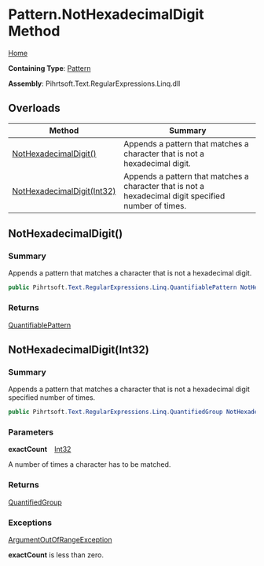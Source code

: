 # Pattern\.NotHexadecimalDigit Method

[Home](../../../../../../README.md)

**Containing Type**: [Pattern](../README.md)

**Assembly**: Pihrtsoft\.Text\.RegularExpressions\.Linq\.dll

## Overloads

| Method | Summary |
| ------ | ------- |
| [NotHexadecimalDigit()](#Pihrtsoft_Text_RegularExpressions_Linq_Pattern_NotHexadecimalDigit) | Appends a pattern that matches a character that is not a hexadecimal digit\. |
| [NotHexadecimalDigit(Int32)](#Pihrtsoft_Text_RegularExpressions_Linq_Pattern_NotHexadecimalDigit_System_Int32_) | Appends a pattern that matches a character that is not a hexadecimal digit specified number of times\. |

## NotHexadecimalDigit\(\) <a name="Pihrtsoft_Text_RegularExpressions_Linq_Pattern_NotHexadecimalDigit"></a>

### Summary

Appends a pattern that matches a character that is not a hexadecimal digit\.

```csharp
public Pihrtsoft.Text.RegularExpressions.Linq.QuantifiablePattern NotHexadecimalDigit()
```

### Returns

[QuantifiablePattern](../../QuantifiablePattern/README.md)

## NotHexadecimalDigit\(Int32\) <a name="Pihrtsoft_Text_RegularExpressions_Linq_Pattern_NotHexadecimalDigit_System_Int32_"></a>

### Summary

Appends a pattern that matches a character that is not a hexadecimal digit specified number of times\.

```csharp
public Pihrtsoft.Text.RegularExpressions.Linq.QuantifiedGroup NotHexadecimalDigit(int exactCount)
```

### Parameters

**exactCount** &ensp; [Int32](https://docs.microsoft.com/en-us/dotnet/api/system.int32)

A number of times a character has to be matched\.

### Returns

[QuantifiedGroup](../../QuantifiedGroup/README.md)

### Exceptions

[ArgumentOutOfRangeException](https://docs.microsoft.com/en-us/dotnet/api/system.argumentoutofrangeexception)

**exactCount** is less than zero\.

